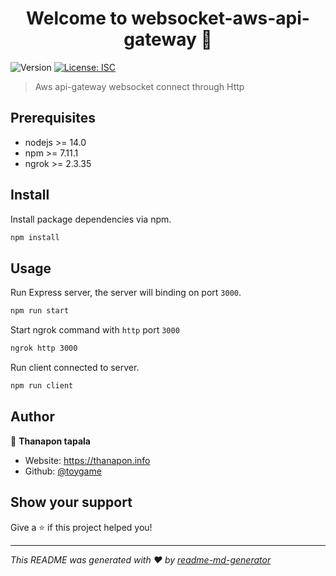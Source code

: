 <h1 align="center">Welcome to websocket-aws-api-gateway 👋</h1>
<p>
  <img alt="Version" src="https://img.shields.io/badge/version-1.0.0-blue.svg?cacheSeconds=2592000" />
  <a href="#" target="_blank">
    <img alt="License: ISC" src="https://img.shields.io/badge/License-ISC-yellow.svg" />
  </a>
</p>

> Aws api-gateway websocket connect through Http

## Prerequisites
- nodejs >= 14.0
- npm >= 7.11.1
- ngrok >= 2.3.35

## Install
Install package dependencies via npm.
```sh
npm install
```

## Usage
Run Express server, the server will binding on port ```3000```.
```sh
npm run start
```
Start ngrok command with ```http``` port ```3000```
```sh
ngrok http 3000
```
Run client connected to server.
```sh
npm run client
```

## Author

👤 **Thanapon tapala**

* Website: https://thanapon.info
* Github: [@toygame](https://github.com/toygame)

## Show your support

Give a ⭐️ if this project helped you!

***
_This README was generated with ❤️ by [readme-md-generator](https://github.com/kefranabg/readme-md-generator)_